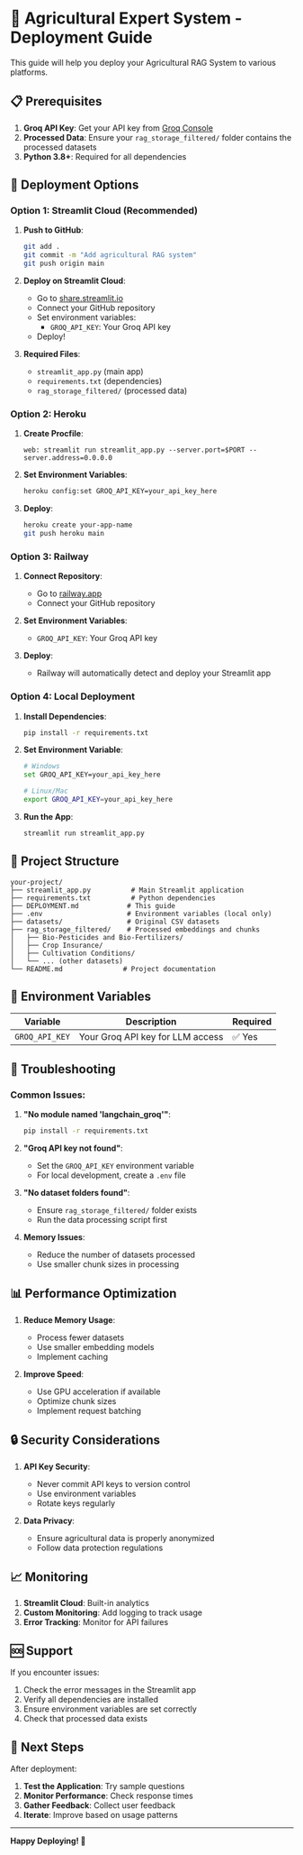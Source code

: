 # 🌾 Agricultural Expert System - Deployment Guide

This guide will help you deploy your Agricultural RAG System to various platforms.

## 📋 Prerequisites

1. **Groq API Key**: Get your API key from [Groq Console](https://console.groq.com/)
2. **Processed Data**: Ensure your `rag_storage_filtered/` folder contains the processed datasets
3. **Python 3.8+**: Required for all dependencies

## 🚀 Deployment Options

### Option 1: Streamlit Cloud (Recommended)

1. **Push to GitHub**:
   ```bash
   git add .
   git commit -m "Add agricultural RAG system"
   git push origin main
   ```

2. **Deploy on Streamlit Cloud**:
   - Go to [share.streamlit.io](https://share.streamlit.io)
   - Connect your GitHub repository
   - Set environment variables:
     - `GROQ_API_KEY`: Your Groq API key
   - Deploy!

3. **Required Files**:
   - `streamlit_app.py` (main app)
   - `requirements.txt` (dependencies)
   - `rag_storage_filtered/` (processed data)

### Option 2: Heroku

1. **Create Procfile**:
   ```
   web: streamlit run streamlit_app.py --server.port=$PORT --server.address=0.0.0.0
   ```

2. **Set Environment Variables**:
   ```bash
   heroku config:set GROQ_API_KEY=your_api_key_here
   ```

3. **Deploy**:
   ```bash
   heroku create your-app-name
   git push heroku main
   ```

### Option 3: Railway

1. **Connect Repository**:
   - Go to [railway.app](https://railway.app)
   - Connect your GitHub repository

2. **Set Environment Variables**:
   - `GROQ_API_KEY`: Your Groq API key

3. **Deploy**:
   - Railway will automatically detect and deploy your Streamlit app

### Option 4: Local Deployment

1. **Install Dependencies**:
   ```bash
   pip install -r requirements.txt
   ```

2. **Set Environment Variable**:
   ```bash
   # Windows
   set GROQ_API_KEY=your_api_key_here
   
   # Linux/Mac
   export GROQ_API_KEY=your_api_key_here
   ```

3. **Run the App**:
   ```bash
   streamlit run streamlit_app.py
   ```

## 📁 Project Structure

```
your-project/
├── streamlit_app.py          # Main Streamlit application
├── requirements.txt          # Python dependencies
├── DEPLOYMENT.md            # This guide
├── .env                     # Environment variables (local only)
├── datasets/                # Original CSV datasets
├── rag_storage_filtered/    # Processed embeddings and chunks
│   ├── Bio-Pesticides and Bio-Fertilizers/
│   ├── Crop Insurance/
│   ├── Cultivation Conditions/
│   └── ... (other datasets)
└── README.md               # Project documentation
```

## 🔧 Environment Variables

| Variable | Description | Required |
|----------|-------------|----------|
| `GROQ_API_KEY` | Your Groq API key for LLM access | ✅ Yes |

## 🐛 Troubleshooting

### Common Issues:

1. **"No module named 'langchain_groq'"**:
   ```bash
   pip install -r requirements.txt
   ```

2. **"Groq API key not found"**:
   - Set the `GROQ_API_KEY` environment variable
   - For local development, create a `.env` file

3. **"No dataset folders found"**:
   - Ensure `rag_storage_filtered/` folder exists
   - Run the data processing script first

4. **Memory Issues**:
   - Reduce the number of datasets processed
   - Use smaller chunk sizes in processing

## 📊 Performance Optimization

1. **Reduce Memory Usage**:
   - Process fewer datasets
   - Use smaller embedding models
   - Implement caching

2. **Improve Speed**:
   - Use GPU acceleration if available
   - Optimize chunk sizes
   - Implement request batching

## 🔒 Security Considerations

1. **API Key Security**:
   - Never commit API keys to version control
   - Use environment variables
   - Rotate keys regularly

2. **Data Privacy**:
   - Ensure agricultural data is properly anonymized
   - Follow data protection regulations

## 📈 Monitoring

1. **Streamlit Cloud**: Built-in analytics
2. **Custom Monitoring**: Add logging to track usage
3. **Error Tracking**: Monitor for API failures

## 🆘 Support

If you encounter issues:

1. Check the error messages in the Streamlit app
2. Verify all dependencies are installed
3. Ensure environment variables are set correctly
4. Check that processed data exists

## 🎯 Next Steps

After deployment:

1. **Test the Application**: Try sample questions
2. **Monitor Performance**: Check response times
3. **Gather Feedback**: Collect user feedback
4. **Iterate**: Improve based on usage patterns

---

**Happy Deploying! 🌾** 